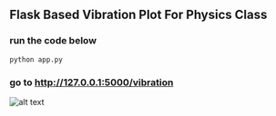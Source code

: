 ## Flask Based Vibration Plot For Physics Class

### run the code below

```
python app.py
```

### go to http://127.0.0.1:5000/vibration

![alt text]()
